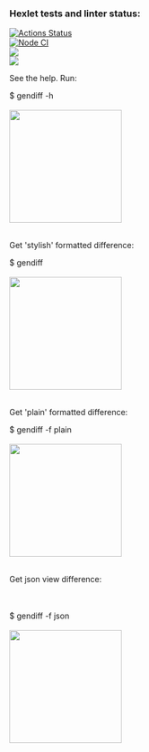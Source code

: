 ### Hexlet tests and linter status:
[![Actions Status](https://github.com/poludnev/frontend-project-lvl2/workflows/hexlet-check/badge.svg)](https://github.com/poludnev/frontend-project-lvl2/actions)
<br>
[![Node CI](https://github.com/poludnev/frontend-project-lvl2/actions/workflows/github-actions-demo.yml/badge.svg)](https://github.com/poludnev/frontend-project-lvl2/actions/workflows/github-actions-demo.yml)
<br>
<a href="https://codeclimate.com/github/poludnev/frontend-project-lvl2/maintainability"><img src="https://api.codeclimate.com/v1/badges/7a7bba83400eeefab8c6/maintainability" /></a>
<br>
<a href="https://codeclimate.com/github/poludnev/frontend-project-lvl2/test_coverage"><img src="https://api.codeclimate.com/v1/badges/7a7bba83400eeefab8c6/test_coverage" /></a>

<p>See the help. Run:</p>
$ gendiff -h
<br>
<br>
<a href="https://asciinema.org/a/ONpoH10eoHa7z9LGsqtsXb6F4" target="_blank"><img src="https://asciinema.org/a/ONpoH10eoHa7z9LGsqtsXb6F4.svg" width = "200" /></a>
<br>
<br>
<p>Get 'stylish' formatted difference:</p>
$ gendiff <filename1> <filname2>
<br>
<br>  
<a href="https://asciinema.org/a/UIN83US9O6qtyWSqAR7dnyTlm" target="_blank"><img src="https://asciinema.org/a/UIN83US9O6qtyWSqAR7dnyTlm.svg" width = "200" /></a>
<br>
<br>
<p>Get 'plain' formatted difference:</p>
$ gendiff -f plain <filename1> <filname2>
<br>
<br>
<a href="https://asciinema.org/a/6YDHXl23prIGtuRNLOTdbwnl3" target="_blank"><img src="https://asciinema.org/a/6YDHXl23prIGtuRNLOTdbwnl3.svg" width = "200"/></a>
<br>
<br>
<p>Get json view difference:</p>
<br>
<br>
$ gendiff -f json <filename1> <filname2>
<br>
<br>
<a href="https://asciinema.org/a/knieOah4NfzX9JwqltWPxn7IZ" target="_blank"><img src="https://asciinema.org/a/knieOah4NfzX9JwqltWPxn7IZ.svg" width = "200" /></a>

